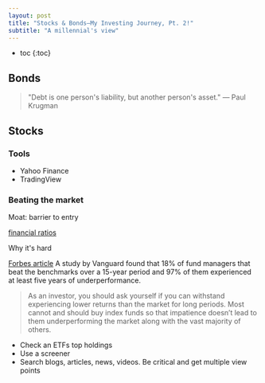 ```yaml
---
layout: post
title: "Stocks & Bonds—My Investing Journey, Pt. 2!"
subtitle: "A millennial's view"
---
```


- toc
{:toc}

## Bonds

> "Debt is one person's liability, but another person's asset." — Paul Krugman

## Stocks

### Tools

- Yahoo Finance
- TradingView

### Beating the market

Moat: barrier to entry

[financial ratios](https://www.investopedia.com/articles/fundamental-analysis/09/five-must-have-metrics-value-investors.asp)

Why it's hard

[Forbes article](https://www.forbes.com/sites/johnjennings/2020/09/23/beating-the-market-is-simple-but-not-easy/?sh=603a0da77b6a)
A study by Vanguard found that 18% of fund managers that beat the benchmarks over a 15-year period
and 97% of them experienced at least five years of underperformance.

> As an investor, you should ask yourself if you can withstand experiencing lower returns than the market for long periods. Most cannot and should buy index funds so that impatience doesn’t lead to them underperforming the market along with the vast majority of others.

[](https://www.investopedia.com/articles/basics/11/how-to-pick-a-stock.asp)

- Check an ETFs top holdings
- Use a screener
- Search blogs, articles, news, videos. Be critical and get multiple view points

